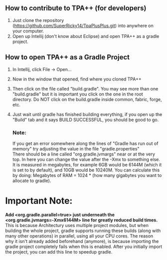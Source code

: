 ## How to contribute to TPA++ (for developers)
1. Just clone the repository (https://github.com/SuperRicky14/TpaPlusPlus.git) into anywhere on your computer.
2. Open up Intellij (don't know about Eclipse) and open TPA++ as a gradle project.

## How to open TPA++ as a Gradle Project
1. In Intellij, click File -> Open...
2. Now in the window that opened, find where you cloned TPA++
3. Then click on the file called "build.gradle". You may see more than one "build.gradle" but it is important you click on the one in the root directory. Do NOT click on the build.gradle inside common, fabric, forge, etc.
4. Just wait until gradle has finished building everything, if you open up the "Build" tab and it says BUILD SUCCESSFUL, you should be good to go.

   ### Note:
   If you get an error somewhere along the lines of "Gradle has run out of memory" try adjusting the value in the file "gradle.properties"\
   There should be a line called "org.gradle.jvmargs" near or at the very top. In here you can change the value after the -Xmx to something else.\
   It is measured in megabytes, for example 6GB would be 6144M (which it is set to by default), and 10GB would be 10240M.
   You can calculate this by doing: Megabytes of RAM = 1024 * (how many gigabytes you want to allocate to gradle).

# Important Note:
**Add <org.gradle.parallel=true> just underneath the <org.gradle.jvmargs=-Xmx6144M> line for greatly reduced build times.** This is because Architectury uses multiple project modules, but when building the whole project, gradle supports running these builds (along with many other operations) in parallel, using all your CPU cores. The reason why it isn't already added beforehand (anymore), is because importing the gradle project completely fails when this is enabled. After you initially import the project, you can add this line to speedup gradle.

